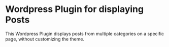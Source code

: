 Wordpress Plugin for displaying Posts
==========

This Wordpress Plugin displays posts from multiple categories on a specific page, without customizing the theme.
